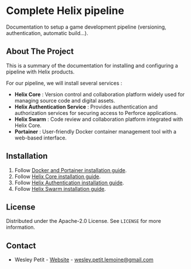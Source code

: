 # Complete Helix pipeline

Documentation to setup a game development pipeline (versioning, authentication, automatic build...).

## About The Project

This is a summary of the documentation for installing and configuring a pipeline with Helix products.

For our pipeline, we will install several services :

- **Helix Core** : Version control and collaboration platform widely used for managing source code and digital assets.
- **Helix Authentication Service** : Provides authentication and authorization services for securing access to Perforce applications.
- **Helix Swarm** : Code review and collaboration platform integrated with Helix Core.
- **Portainer** : User-friendly Docker container management tool with a web-based interface.

## Installation

1. Follow [Docker and Portainer installation guide](docs/install-docker.md).
2. Follow [Helix Core installation guide](docs/install-helix-core.md).
3. Follow [Helix Authentication installation guide](docs/install-helix-authentication-service.md).
4. Follow [Helix Swarm installation guide](docs/install-helix-swarm.md).

## License

Distributed under the Apache-2.0 License. See `LICENSE` for more information.

## Contact

- Wesley Petit - [Website](https://wesleypetit.fr/) - wesley.petit.lemoine@gmail.com
